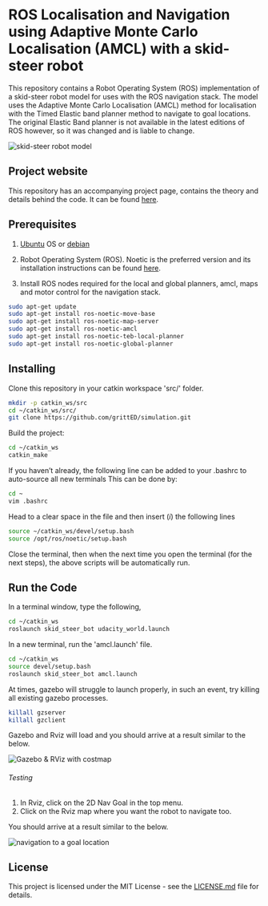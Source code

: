 # ROS Localisation and Navigation using Adaptive Monte Carlo Localisation (AMCL) with a skid-steer robot

This repository contains a Robot Operating System (ROS) implementation of a skid-steer robot model for uses with the ROS navigation stack.
The model uses the Adaptive Monte Carlo Localisation (AMCL) method for localisation with the Timed Elastic band planner method to navigate to goal locations. The original Elastic Band planner is not available in the latest editions of ROS however, so it was changed and is liable to change.

![skid-steer robot model](images/skid-steer-bot.png)

## Project website

This repository has an accompanying project page, contains the theory and details behind the code. It can be found [here](https://www.haidynmcleod.com/ros-skid-steer-navigation).

## Prerequisites

1. [Ubuntu](https://www.ubuntu.com/) OS or [debian](https://www.debian.org/distrib/)

2. Robot Operating System (ROS). Noetic is the preferred version and its installation instructions can be found [here](http://wiki.ros.org/ROS/Installation). 

3. Install ROS nodes required for the local and global planners, amcl, maps and motor control for the navigation stack.

```sh
sudo apt-get update
sudo apt-get install ros-noetic-move-base
sudo apt-get install ros-noetic-map-server
sudo apt-get install ros-noetic-amcl
sudo apt-get install ros-noetic-teb-local-planner
sudo apt-get install ros-noetic-global-planner
```

## Installing

Clone this repository in your catkin workspace 'src/' folder.

```sh
mkdir -p catkin_ws/src
cd ~/catkin_ws/src/
git clone https://github.com/grittED/simulation.git
```

Build the project:
```sh
cd ~/catkin_ws
catkin_make
```

If you haven’t already, the following line can be added to your .bashrc to auto-source all new terminals
This can be done by:
```sh
cd ~
vim .bashrc
```
Head to a clear space in the file and then insert (*i*) the following lines
```sh
source ~/catkin_ws/devel/setup.bash
source /opt/ros/noetic/setup.bash
```

Close the terminal, then when the next time you open the terminal (for the next steps), the above scripts will be automatically run.

## Run the Code

In a terminal window, type the following,
```sh
cd ~/catkin_ws
roslaunch skid_steer_bot udacity_world.launch
```

In a new terminal, run the 'amcl.launch' file.
```sh
cd ~/catkin_ws
source devel/setup.bash
roslaunch skid_steer_bot amcl.launch
```

At times, gazebo will struggle to launch properly, in such an event, try killing all existing gazebo processes.
```sh
killall gzserver
killall gzclient
```

Gazebo and Rviz will load and you should arrive at a result similar to the below.

![Gazebo & RViz with costmap](images/RvizGazebo.png)

###### Testing 

1. In Rviz, click on the 2D Nav Goal in the top menu. 
2. Click on the Rviz map where you want the robot to navigate too. 

You should arrive at a result similar to the below.

![navigation to a goal location](images/nav_goal.png)

## License

This project is licensed under the MIT License - see the [LICENSE.md](LICENSE.md) file for details.
